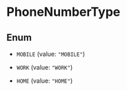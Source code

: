 

# PhoneNumberType

## Enum


* `MOBILE` (value: `"MOBILE"`)

* `WORK` (value: `"WORK"`)

* `HOME` (value: `"HOME"`)



